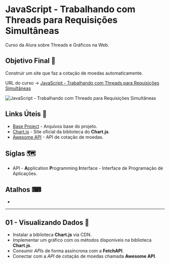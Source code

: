 # JavaScript - Trabalhando com Threads para Requisições Simultâneas

Curso da Alura sobre Threads e Gráficos na Web.

## Objetivo Final &#x1F3AF;

Construir um site que faz a cotação de moedas automaticamente.

URL do curso -> [JavaScript - Trabalhando com Threads para Requisições Simultâneas](https://cursos.alura.com.br/course/javascript-threads-requisicoes-simultaneas)

![JavaScript - Trabalhando com Threads para Requisições Simultâneas](https://www.alura.com.br/assets/api/share/curso-javascript-threads-requisicoes-simultaneas.png)

## Links Úteis &#x1F517;
* [Base Project](https://github.com/alura-cursos/bytebank-javascript/archive/refs/heads/main.zip) - Arquivos base do projeto.
* [Chart.js](https://www.chartjs.org/) - Site oficial da biblioteca do **Chart.js**.
* [Awesome API](https://docs.awesomeapi.com.br/api-de-moedas) - API de cotação de moedas.

## Siglas &#x1F5FA;
* API - **A**pplication **P**rogramming **I**nterface - Interface de Programação de Aplicações.

## Atalhos &#x2328;
*

***

## 01 - Visualizando Dados &#x1F516;
* Instalar a biblioteca **Chart.js** via CDN.
* Implementar um gráfico com os métodos disponíveis na biblioteca **Chart.js**.
* Consumir *API*s de forma assíncrona com a **FetchAPI**.
* Conectar com a *API* de cotação de moedas chamada **Awesome API**.